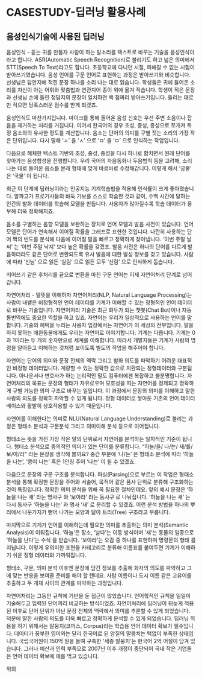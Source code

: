 # CASESTUDY-딥러닝 활용사례

## 음성인식기술에 사용된 딥러닝

음성인식 - 듣는 귀를 만들자
사람이 하는 말소리를 텍스트로 바꾸는 기술을 음성인식이라고 합니다. ASR(Automatic Speech Recognition)로 불리기도 하고 넓은 의미에서 STT(Speech To Text)라고도 합니다. 초등학교에 다니던 시절, 피해갈 수 없는 시험이 받아쓰기였습니다. 음성 언어를 구문 언어로 표현하는 과정은 받아쓰기와 비슷합니다. 선생님은 답안지에 적힌 문장 하나를 소리 나는 대로 읽습니다. 학생들은 귀에 들어온 소리를 자신이 아는 어휘와 맞춤법과 연관지어 종이 위에 옮겨 적습니다. 학생이 적은 문장과 선생님 손에 들린 정답지의 문장이 일치하면 백 점짜리 받아쓰기입니다. 들리는 대로만 적으면 당혹스러운 점수를 받게 되겠죠.

음성인식도 마찬가지입니다. 마이크를 통해 들어온 음성 신호는 우선 주변 소음이나 잡음을 제거하는 처리를 거칩니다. 이어서 한국어의 경우 초성, 중성, 종성으로 쪼개져 특정 음소와의 유사한 정도를 계산합니다. 음소는 단어의 의미를 구별 짓는 소리의 가장 작은 단위입니다. 다시 말해 ’ㅅ’ 을 ‘ㅅ’ 으로 ‘ㅁ’ 을 ‘ㅁ’ 으로 인식하는 작업입니다.

다음으로 해체한 텍스트 기반의 초성, 중성, 종성을 다시 하나로 합치면서 원래 단어를 찾아가는 음성합성을 진행합니다. 우리 국어의 자음동화나 두음법칙 등을 고려해, 소리 나는 대로 들어온 음소를 본래 형태에 맞게 바로바로 수정해갑니다. 이렇게 해서 ‘궁물’ 은 ‘국물’ 이 됩니다.

최근 이 단계에 딥러닝이라는 인공지능 기계학습법을 적용해 인식률이 크게 좋아졌습니다. 알파고가 프로기사들의 바둑 기보를 스스로 학습한 것과 같이, 수백 시간에 달하는 인간의 발화 데이터를 학습해 모델을 만듭니다. 사용자가 많아질수록 학습 데이터가 풍부해 더욱 정확해지죠.

음소를 구별하는 음향 모델을 보완하는 장치로 언어 모델과 발음 사전이 있습니다. 언어 모델은 단어가 연속해서 이어질 확률을 그래프로 표현한 것입니다. 나란히 사용하는 단어 짝의 빈도를 분석해 다음에 이어질 말을 빠르고 정확하게 찾아냅니다. ‘이번 주말 날씨’ 는 ‘이번 주말 낙지’ 보다 높은 확률을 갖겠죠. 발음 사전은 하나의 단어를 다르게 발음하더라도 같은 단어로 변환되도록 유사 발음에 대한 발성 정보를 갖고 있습니다. 사람에 따라 ‘신님’ 으로 읽든 ‘실림’ 으로 읽든 모두 ‘신림’ 으로 인식하게 돕습니다.

띄어쓰기 같은 후처리를 끝으로 변환을 마친 구문 언어는 이제 자연어처리 단계로 넘어갑니다.

자연어처리 - 말뜻을 이해하자
자연어처리(NLP, Natural Language Processing)는 사람이 내뱉은 비정형적인 언어 데이터를 기계가 이해할 수 있는 정형적인 언어 데이터로 바꾸는 기술입니다. 자연어처리 기술은 최근 화두가 되는 챗봇(Chat Bot)이나 자동통번역에도 중요한 역할을 하고 있죠. 자연어는 우리가 일상적으로 사용하는 언어를 말합니다. 기술의 혜택을 누리는 사용자 입장에서는 자연어가 이 세상의 전부입니다. 말을 하지 못하는 애완동물에게도 우리는 자연어로 이야기합니다. 기계는 다릅니다. 기계는 0과 1이라는 두 개의 숫자만으로 세계를 이해합니다. 따라서 개발자들은 기계가 사람의 명령을 알아듣고 이해하는 것처럼 보이도록 별도의 작업을 해주어야 합니다.

자연어는 단어의 의미와 문장 전체의 맥락 그리고 발화 의도를 파악하기 어려운 대표적인 비정형 데이터입니다. 계량할 수 있는 정확한 값으로 치환되는 정형데이터와 구분됩니다. 아나운서나 변호사가 하는 논리적인 말도 컴퓨터에겐 복잡하고 불분명합니다. 자연어처리의 목표는 문장의 형태가 자유로우며 모호성을 띠는 자연어를 정제되고 명확하게 구별 가능한 의미 구조로 바꾸는 일입니다. 이 과정에서 문장의 의미를 이해하고 말한 사람의 의도를 정확히 파악할 수 있게 됩니다. 정형 데이터로 쌓아둔 기존의 언어 데이터베이스와 활발히 상호작용할 수 있기 때문입니다.

자연어를 이해한다는 의미로 NLU(Natural Language Understanding)로 불리는 과정은 형태소 분석과 구문분석 그리고 의미이해 분석 등으로 이어집니다.

형태소는 뜻을 가진 가장 작은 말의 단위로서 자연어를 분석하는 일차적인 기준이 됩니다. 형태소 분석으로 중의적인 의미가 있는 단어를 분류합니다. “하늘/을/ 나/는/ 새/를/ 보/아/라” 라는 문장을 생각해 볼까요? 중간 부분에 ‘나/는’ 은 형태소 분석에 따라 ‘하늘을 나는’, ‘콩이 나는’ 혹은 1인칭 주어 ‘나는’ 이 될 수 있겠죠.

다음으로 문장의 구문 구조를 분석합니다. 파싱(Parsing)으로 부르는 이 작업은 형태소 분석을 통해 확정한 문장을 주어와 서술어, 목적어 같은 품사 단위로 분류해 구조화하는 것이 특징입니다. 정확한 의미 분석을 위해 꼭 필요한 절차인데요. 앞의 예시 문장은 ‘하늘을 나는 새’ 라는 명사구 와 ‘보아라’ 라는 동사구 로 나눠집니다. ‘하늘을 나는 새’ 는 다시 동사구 ‘하늘을 나는’ 과 명사 ‘새’ 로 분리할 수 있겠죠. 이런 분석 방법을 하나의 뿌리에서 나뭇가지가 뻗어 나가는 모양과 닮아 트리(Tree) 구조라고 부릅니다.

마지막으로 기계가 언어를 이해하는데 필요한 의미를 추출하는 의미 분석(Semantic Analysis)이 이뤄집니다. ‘하늘’은 장소, ‘날다’는 이동 방식이며 ‘새’는 동물의 일종으로 ‘하늘을 난다’는 수식 을 받습니다. ‘보아라’는 오감 중 하나를 표현하며 명령문의 형태 를 지닙니다. 이렇게 유의미한 표현을 카테고리로 분류해 이름표를 붙여두면 기계가 이해하기 쉬운 정형 데이터와 가까워집니다.

형태소, 구문, 의미 분석 이후엔 문장에 담긴 정보를 추출해 화자의 의도를 파악하고 그에 맞는 반응을 보여줄 준비를 해야 할 텐데요. 사람 이름이나 도시 이름 같은 고유어를 추출하고 두 개체 사이의 관계를 파악하는 과정입니다.

자연어처리는 그동안 규칙에 기반을 둔 접근이 많았습니다. 언어학적인 규칙을 일일이 기술해두고 입력된 단어끼리 비교하는 방식이었죠. 자연어처리에 딥러닝이 뒤늦게 적용된 이후로 단어 단위가 아닌 문장 전체의 맥락에서 의미를 추론할 수 있게 되었습니다. 덕분에 말한 사람의 의도를 더욱 빠르고 정확하게 분석할 수 있게 되었습니다. 딥러닝 적용을 하기 위해서는 말뭉치(코퍼스, Corpus)라는 학습용 언어 데이터 확보가 필수입니다. 데이터가 풍부한 영어와는 달리 한국어로 된 양질의 말뭉치는 턱없이 부족한 상태입니다. 국립국어원이 150억 원을 들여 구축한 '세종 말뭉치’는 한국어 2억 어절이 담겨 있습니다. 그러나 예산과 인력 부족으로 2007년 이후 개정이 중단되어 국내 작은 기업들은 언어 데이터 확보에 애를 먹고 있습니다.

위의 
